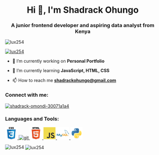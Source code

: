 <h1 align="center">Hi 👋, I'm Shadrack Ohungo</h1>
<h3 align="center">A junior frontend developer and aspiring data analyst from Kenya</h3>

<p align="left"> <img src="https://komarev.com/ghpvc/?username=lux254&label=Profile%20views&color=0e75b6&style=flat" alt="lux254" /> </p>

<p align="left"> <a href="https://github.com/ryo-ma/github-profile-trophy"><img src="https://github-profile-trophy.vercel.app/?username=lux254" alt="lux254" /></a> </p>

- 🔭 I’m currently working on **Personal Portfolio**

- 🌱 I’m currently learning **JavaScript, HTML, CSS**

- 📫 How to reach me **shadrackohungo@gmail.com**

<h3 align="left">Connect with me:</h3>
<p align="left">
<a href="https://linkedin.com/in/shadrack-omondi-30071a1a4" target="blank"><img align="center" src="https://raw.githubusercontent.com/rahuldkjain/github-profile-readme-generator/master/src/images/icons/Social/linked-in-alt.svg" alt="shadrack-omondi-30071a1a4" height="30" width="40" /></a>
</p>

<h3 align="left">Languages and Tools:</h3>
<p align="left"> <a href="https://www.w3schools.com/css/" target="_blank" rel="noreferrer"> <img src="https://raw.githubusercontent.com/devicons/devicon/master/icons/css3/css3-original-wordmark.svg" alt="css3" width="40" height="40"/> </a> <a href="https://git-scm.com/" target="_blank" rel="noreferrer"> <img src="https://www.vectorlogo.zone/logos/git-scm/git-scm-icon.svg" alt="git" width="40" height="40"/> </a> <a href="https://www.w3.org/html/" target="_blank" rel="noreferrer"> <img src="https://raw.githubusercontent.com/devicons/devicon/master/icons/html5/html5-original-wordmark.svg" alt="html5" width="40" height="40"/> </a> <a href="https://developer.mozilla.org/en-US/docs/Web/JavaScript" target="_blank" rel="noreferrer"> <img src="https://raw.githubusercontent.com/devicons/devicon/master/icons/javascript/javascript-original.svg" alt="javascript" width="40" height="40"/> </a> <a href="https://www.mysql.com/" target="_blank" rel="noreferrer"> <img src="https://raw.githubusercontent.com/devicons/devicon/master/icons/mysql/mysql-original-wordmark.svg" alt="mysql" width="40" height="40"/> </a> <a href="https://www.python.org" target="_blank" rel="noreferrer"> <img src="https://raw.githubusercontent.com/devicons/devicon/master/icons/python/python-original.svg" alt="python" width="40" height="40"/> </a> </p>

<p><img align="left" src="https://github-readme-stats.vercel.app/api/top-langs?username=lux254&show_icons=true&locale=en&layout=compact" alt="lux254" /></p>

<p>&nbsp;<img align="center" src="https://github-readme-stats.vercel.app/api?username=lux254&show_icons=true&locale=en" alt="lux254" /></p>
